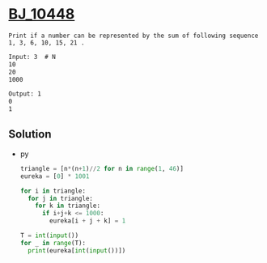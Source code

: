 # [BJ_10448](https://acmicpc.net/problem/10448)

```en
Print if a number can be represented by the sum of following sequence
1, 3, 6, 10, 15, 21 .

```

```txt
Input: 3  # N
10
20
1000

Output: 1
0
1
```

## Solution

* py

  ```py
  triangle = [n*(n+1)//2 for n in range(1, 46)]
  eureka = [0] * 1001

  for i in triangle:
    for j in triangle:
      for k in triangle:
        if i+j+k <= 1000:
          eureka[i + j + k] = 1

  T = int(input())
  for _ in range(T):
    print(eureka[int(input())])
  ```
